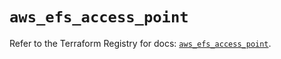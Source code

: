 # `aws_efs_access_point`

Refer to the Terraform Registry for docs: [`aws_efs_access_point`](https://registry.terraform.io/providers/hashicorp/aws/6.12.0/docs/resources/efs_access_point).
